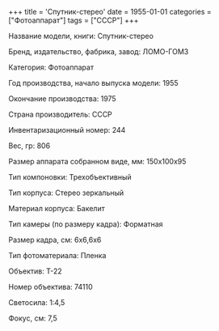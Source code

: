 +++
title = 'Спутник-стерео'
date = 1955-01-01
categories = ["Фотоаппарат"]
tags = ["СССР"]
+++

Название модели, книги: Спутник-стерео

Бренд, издательство, фабрика, завод: ЛОМО-ГОМЗ

Категория: Фотоаппарат

Год производства, начало выпуска модели: 1955

Окончание производства: 1975

Страна производитель: СССР

Инвентаризационный номер: 244

Вес, гр: 806

Размер аппарата  собранном виде, мм: 150х100х95

Тип компоновки: Трехобъективный

Тип корпуса: Стерео зеркальный

Материал корпуса: Бакелит

Тип камеры (по размеру кадра): Форматная

Размер кадра, см: 6х6,6х6

Тип фотоматериала: Пленка

Объектив: Т-22

Номер объектива: 74110

Светосила: 1:4,5

Фокус, см: 7,5

